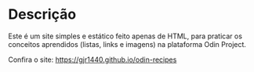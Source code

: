 # Descrição

Este é um site simples e estático feito apenas de HTML, para praticar os conceitos aprendidos (listas, links e imagens) na plataforma Odin Project. 

Confira o site: https://gjr1440.github.io/odin-recipes